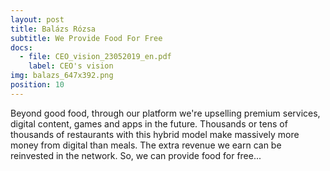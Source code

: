 ```yaml
---
layout: post
title: Balázs Rózsa
subtitle: We Provide Food For Free
docs:
  - file: CEO_vision_23052019_en.pdf
    label: CEO's vision
img: balazs_647x392.png
position: 10
---
```


Beyond good food, through our platform we're upselling premium services, digital content, games and apps in the future. Thousands or tens of thousands of restaurants with this hybrid model make massively more money from digital than meals. The extra revenue we earn can be reinvested in the network. So, we can provide food for free...
